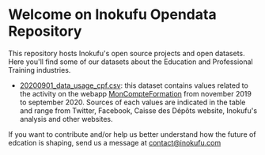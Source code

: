 # Welcome on Inokufu Opendata Repository

This repository hosts Inokufu's open source projects and open datasets. Here you'll find some of our datasets about the Education and Professional Training industries.

- [20200901_data_usage_cpf.csv](https://github.com/inokufu/opendata/blob/master/20200901_data_usage_cpf.csv): this dataset contains values related to the activity on the webapp [MonCompteFormation](https://www.moncompteformation.gouv.fr/espace-prive/html/#/) from november 2019 to september 2020. Sources of each values are indicated in the table and range from Twitter, Facebook, Caisse des Dépôts website, Inokufu's analysis and other websites.


If you want to contribute and/or help us better understand how the future of edcation is shaping, send us a message at [contact@inokufu.com](mailto:contact@inokufu.com)
